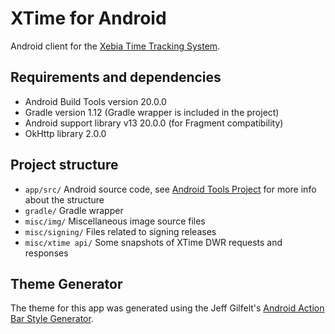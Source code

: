 XTime for Android
=================

Android client for the [Xebia Time Tracking System](https://xtime.xebia.com/).

## Requirements and dependencies

- Android Build Tools version 20.0.0
- Gradle version 1.12 (Gradle wrapper is included in the project)
- Android support library v13 20.0.0 (for Fragment compatibility)
- OkHttp library 2.0.0

## Project structure

- `app/src/` Android source code, see [Android Tools Project](http://tools.android.com/tech-docs/new-build-system/user-guide#TOC-Project-Structure) for more info about the structure
- `gradle/` Gradle wrapper
- `misc/img/` Miscellaneous image source files
- `misc/signing/` Files related to signing releases
- `misc/xtime api/` Some snapshots of XTime DWR requests and responses

## Theme Generator

The theme for this app was generated using the Jeff Gilfelt's [Android Action Bar Style Generator](http://jgilfelt.github.io/android-actionbarstylegenerator/).

